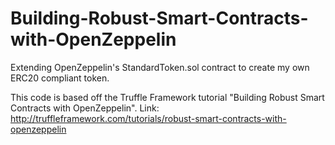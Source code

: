 # Building-Robust-Smart-Contracts-with-OpenZeppelin
Extending OpenZeppelin's StandardToken.sol contract to create my own ERC20 compliant token.

This code is based off the Truffle Framework tutorial "Building Robust Smart Contracts with OpenZeppelin".
Link: http://truffleframework.com/tutorials/robust-smart-contracts-with-openzeppelin
